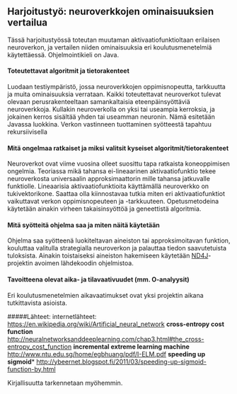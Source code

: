 ## Harjoitustyö: neuroverkkojen ominaisuuksien vertailua
Tässä harjoitustyössä toteutan muutaman aktivaatiofunktioltaan erilaisen neuroverkon, ja vertailen niiden ominaisuuksia eri koulutusmenetelmiä käytettäessä. Ohjelmointikieli on Java.

#### Toteutettavat algoritmit ja tietorakenteet
Luodaan testiympäristö, jossa neuroverkkojen oppimisnopeutta, tarkkuutta ja muita ominaisuuksia verrataan. Kaikki toteutettavat neuroverkot tulevat olevaan perusrakenteeltaan samankaltaisia eteenpäinsyöttäviä neuroverkkoja. Kullakin neuroverkolla on yksi tai useampia kerroksia, ja jokainen kerros sisältää yhden tai useamman neuronin. Nämä esitetään Javassa luokkina. Verkon vastinneen tuottaminen syötteestä tapahtuu rekursiivisella 

#### Mitä ongelmaa ratkaiset ja miksi valitsit kyseiset algoritmit/tietorakenteet
Neuroverkot ovat viime vuosina olleet suosittu tapa ratkaista koneoppimisen ongelmia. Teoriassa mikä tahansa ei-lineaarinen aktivaatiofunktio tekee neuroverkosta universaalin approksimaattorin mille tahansa jatkuvalle funktiolle. Lineaarisia aktivaatiofunktioita käyttämällä neuroverkko on tukivektorikone. Saattaa olla kiinnostavaa tutkia miten eri aktivaatiofunktiot vaikuttavat verkon oppimisnopeuteen ja -tarkkuuteen. Opetusmetodeina käytetään ainakin virheen takaisinsyöttöä ja geneettistä algoritmia.

#### Mitä syötteitä ohjelma saa ja miten näitä käytetään
Ohjelma saa syötteenä luokiteltavan aineiston tai approksimoitavan funktion, kouluttaa valitulla strategialla neuroverkon ja palauttaa tiedon saavutetuista tuloksista.
Ainakin toistaiseksi aineiston hakemiseen käytetään [ND4J](http://nd4j.org)-projektin avoimen lähdekoodin ohjelmistoa.

#### Tavoitteena olevat aika- ja tilavaativuudet (mm. O-analyysit)
Eri koulutusmenetelmien aikavaatimukset ovat yksi projektin aikana tutkittavista asioista. 

#####Lähteet:
internetlähteet:
https://en.wikipedia.org/wiki/Artificial_neural_network
**cross-entropy cost function**
http://neuralnetworksanddeeplearning.com/chap3.html#the_cross-entropy_cost_function
**incremental extreme learning machine**
http://www.ntu.edu.sg/home/egbhuang/pdf/I-ELM.pdf
**speeding up sigmoid***
http://ybeernet.blogspot.fi/2011/03/speeding-up-sigmoid-function-by.html

Kirjallisuutta tarkennetaan myöhemmin.
